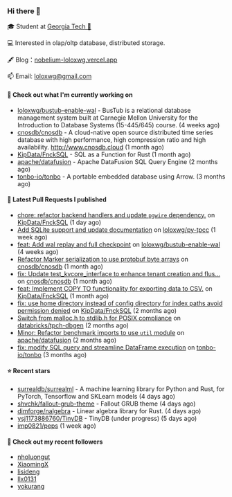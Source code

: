 ### Hi there 👋


 
🎓 Student at [Georgia Tech 🐝](https://www.gatech.edu/)

💻 Interested in olap/oltp database, distributed storage.

🖋 Blog：[nobelium-loloxwg.vercel.app](https://nobelium-loloxwg.vercel.app/)



📫 Email: [loloxwg@gmail.com](mailto:loloxwg@gmail.com)



#### 👷 Check out what I'm currently working on

- [loloxwg/bustub-enable-wal](https://github.com/loloxwg/bustub-enable-wal) - BusTub is a relational database management system built at Carnegie Mellon University for the Introduction to Database Systems (15-445/645) course. (4 weeks ago)
- [cnosdb/cnosdb](https://github.com/cnosdb/cnosdb) - A cloud-native open source distributed time series database with high performance, high compression ratio and high availability. http://www.cnosdb.cloud (1 month ago)
- [KipData/FnckSQL](https://github.com/KipData/FnckSQL) - SQL as a Function for Rust (1 month ago)
- [apache/datafusion](https://github.com/apache/datafusion) - Apache DataFusion SQL Query Engine (2 months ago)
- [tonbo-io/tonbo](https://github.com/tonbo-io/tonbo) - A portable embedded database using Arrow. (3 months ago)

#### 🔨 Latest Pull Requests I published

- [chore: refactor backend handlers and update `pgwire` dependency.](https://github.com/KipData/FnckSQL/pull/258) on [KipData/FnckSQL](https://github.com/KipData/FnckSQL) (1 day ago)
- [Add SQLite support and update documentation](https://github.com/loloxwg/py-tpcc/pull/1) on [loloxwg/py-tpcc](https://github.com/loloxwg/py-tpcc) (1 week ago)
- [feat: Add wal replay and full checkpoint](https://github.com/loloxwg/bustub-enable-wal/pull/1) on [loloxwg/bustub-enable-wal](https://github.com/loloxwg/bustub-enable-wal) (4 weeks ago)
- [Refactor Marker serialization to use protobuf byte arrays](https://github.com/cnosdb/cnosdb/pull/2394) on [cnosdb/cnosdb](https://github.com/cnosdb/cnosdb) (1 month ago)
- [fix: Update test_kvcore_interface to enhance tenant creation and flus…](https://github.com/cnosdb/cnosdb/pull/2385) on [cnosdb/cnosdb](https://github.com/cnosdb/cnosdb) (1 month ago)
- [feat: Implement COPY TO functionality for exporting data to CSV.](https://github.com/KipData/FnckSQL/pull/248) on [KipData/FnckSQL](https://github.com/KipData/FnckSQL) (1 month ago)
- [fix: use home directory instead of config directory for index paths avoid permission denied](https://github.com/KipData/FnckSQL/pull/233) on [KipData/FnckSQL](https://github.com/KipData/FnckSQL) (2 months ago)
- [Switch from malloc.h to stdlib.h for POSIX compliance](https://github.com/databricks/tpch-dbgen/pull/7) on [databricks/tpch-dbgen](https://github.com/databricks/tpch-dbgen) (2 months ago)
- [Minor: Refactor benchmark imports to use `util` module](https://github.com/apache/datafusion/pull/12885) on [apache/datafusion](https://github.com/apache/datafusion) (2 months ago)
- [fix: modify SQL query and streamline DataFrame execution](https://github.com/tonbo-io/tonbo/pull/171) on [tonbo-io/tonbo](https://github.com/tonbo-io/tonbo) (3 months ago)

#### ⭐ Recent stars

- [surrealdb/surrealml](https://github.com/surrealdb/surrealml) - A machine learning library for Python and Rust, for PyTorch, Tensorflow and SKLearn models (4 days ago)
- [shvchk/fallout-grub-theme](https://github.com/shvchk/fallout-grub-theme) - Fallout GRUB theme (4 days ago)
- [dimforge/nalgebra](https://github.com/dimforge/nalgebra) - Linear algebra library for Rust. (4 days ago)
- [ysj1173886760/TinyDB](https://github.com/ysj1173886760/TinyDB) - TinyDB (under progress) (5 days ago)
- [imp0821/peps](https://github.com/imp0821/peps) (1 week ago)

#### 👯 Check out my recent followers

- [nholuongut](https://github.com/nholuongut)
- [XiaomingX](https://github.com/XiaomingX)
- [lisideng](https://github.com/lisideng)
- [llx0131](https://github.com/llx0131)
- [yokurang](https://github.com/yokurang)

